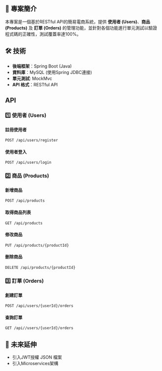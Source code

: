 ## 📖 專案簡介

本專案是一個基於RESTful API的簡易電商系統，提供 **使用者 (Users)**、**商品 (Products)** 及 **訂單 (Orders)** 的管理功能，並針對各個功能進行單元測試以驗證程式碼的正確性，測試覆蓋率達100%。

## 🛠 技術

- **後端框架**：Spring Boot (Java)
- **資料庫**：MySQL (使用Spring JDBC連接)
- **單元測試**: MockMvc
- **API 格式**：RESTful API

## API

### 1️⃣ 使用者 (Users)

#### 註冊使用者
```http
POST /api/users/register
```
#### 使用者登入
```http
POST /api/users/login
```

### 2️⃣ 商品 (Products)

#### 新增商品
```http
POST /api/products
```

#### 取得商品列表
```http
GET /api/products
```

#### 修改商品
```http
PUT /api/products/{productId}
```

#### 刪除商品
```http
DELETE /api/products/{productId}
```

### 3️⃣ 訂單 (Orders)

#### 創建訂單 

```http
POST /api/users/{userId}/orders
```

#### 查詢訂單 

```http
GET /api//users/{userId}/orders
```

## 📜 未來延伸

- 引入JWT授權 JSON 檔案
- 引入Microservices架構



